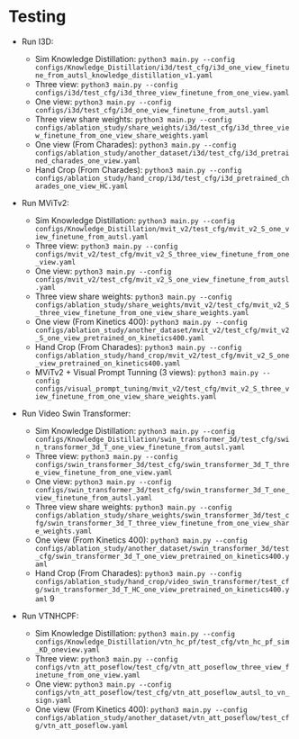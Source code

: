 
# Testing
- Run I3D:
  + Sim Knowledge Distillation: `python3 main.py --config configs/Knowledge_Distillation/i3d/test_cfg/i3d_one_view_finetune_from_autsl_knowledge_distillation_v1.yaml`
  + Three view:  `python3 main.py --config configs/i3d/test_cfg/i3d_three_view_finetune_from_one_view.yaml`
  + One view: `python3 main.py --config configs/i3d/test_cfg/i3d_one_view_finetune_from_autsl.yaml`
  + Three view share weights: `python3 main.py --config configs/ablation_study/share_weights/i3d/test_cfg/i3d_three_view_finetune_from_one_view_share_weights.yaml`
  + One view (From Charades): `python3 main.py --config configs/ablation_study/another_dataset/i3d/test_cfg/i3d_pretrained_charades_one_view.yaml`
  + Hand Crop (From Charades): `python3 main.py --config configs/ablation_study/hand_crop/i3d/test_cfg/i3d_pretrained_charades_one_view_HC.yaml`
  

- Run MViTv2:
  + Sim Knowledge Distillation: `python3 main.py --config configs/Knowledge_Distillation/mvit_v2/test_cfg/mvit_v2_S_one_view_finetune_from_autsl.yaml`
  + Three view: `python3 main.py --config configs/mvit_v2/test_cfg/mvit_v2_S_three_view_finetune_from_one_view.yaml`
  + One view: `python3 main.py --config configs/mvit_v2/test_cfg/mvit_v2_S_one_view_finetune_from_autsl.yaml`
  + Three view share weights: `python3 main.py --config configs/ablation_study/share_weights/mvit_v2/test_cfg/mvit_v2_S_three_view_finetune_from_one_view_share_weights.yaml`
  + One view (From Kinetics 400): `python3 main.py --config configs/ablation_study/another_dataset/mvit_v2/test_cfg/mvit_v2_S_one_view_pretrained_on_kinetics400.yaml`
  + Hand Crop (From Charades): `python3 main.py --config configs/ablation_study/hand_crop/mvit_v2/test_cfg/mvit_v2_S_one_view_pretrained_on_kinetics400.yaml`
  + MViTv2 + Visual Prompt Tunning (3 views): `python3 main.py --config configs/visual_prompt_tuning/mvit_v2/test_cfg/mvit_v2_S_three_view_finetune_from_one_view_share_weights.yaml`
  

- Run Video Swin Transformer:
  + Sim Knowledge Distillation: `python3 main.py --config configs/Knowledge_Distillation/swin_transformer_3d/test_cfg/swin_transformer_3d_T_one_view_finetune_from_autsl.yaml`
  + Three view: `python3 main.py --config configs/swin_transformer_3d/test_cfg/swin_transformer_3d_T_three_view_finetune_from_one_view.yaml`
  + One view: `python3 main.py --config configs/swin_transformer_3d/test_cfg/swin_transformer_3d_T_one_view_finetune_from_autsl.yaml`
  + Three view share weights: `python3 main.py --config configs/ablation_study/share_weights/swin_transformer_3d/test_cfg/swin_transformer_3d_T_three_view_finetune_from_one_view_share_weights.yaml`
  + One view (From Kinetics 400): `python3 main.py --config configs/ablation_study/another_dataset/swin_transformer_3d/test_cfg/swin_transformer_3d_T_one_view_pretrained_on_kinetics400.yaml`
  + Hand Crop (From Charades): `python3 main.py --config configs/ablation_study/hand_crop/video_swin_transformer/test_cfg/swin_transformer_3d_T_HC_one_view_pretrained_on_kinetics400.yaml`
9


- Run VTNHCPF:
  + Sim Knowledge Distillation: `python3 main.py --config configs/Knowledge_Distillation/vtn_hc_pf/test_cfg/vtn_hc_pf_sim_KD_oneview.yaml`
  + Three view: `python3 main.py --config configs/vtn_att_poseflow/test_cfg/vtn_att_poseflow_three_view_finetune_from_one_view.yaml`
  + One view: `python3 main.py --config configs/vtn_att_poseflow/test_cfg/vtn_att_poseflow_autsl_to_vn_sign.yaml`
  + One view (From Kinetics 400): `python3 main.py --config configs/ablation_study/another_dataset/vtn_att_poseflow/test_cfg/vtn_att_poseflow.yaml`